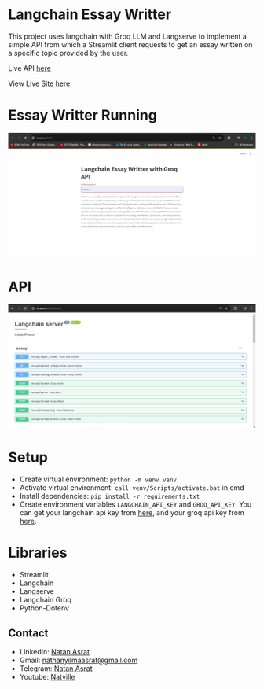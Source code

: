 # Langchain Essay Writter

This project uses langchain with Groq LLM and Langserve to implement a simple API from which a Streamlit client requests to get an essay written on a specific topic provided by the user. 

Live API [here](https://langserve-essay-writter-api.onrender.com/docs)

View Live Site [here]()

# Essay Writter Running
![streamlit](./screenshots/st2.JPG)

# API 
![api docs](./screenshots/essay.JPG)

# Setup
- Create virtual environment:  `python -m venv venv`
- Activate virtual environment: `call venv/Scripts/activate.bat` in cmd
- Install dependencies: `pip install -r requirements.txt`
- Create environment variables `LANGCHAIN_API_KEY` and `GROQ_API_KEY`. You can get your langchain api key from [here](https://smith.langchain.com/), and your groq api key from [here](https://console.groq.com/keys).



# Libraries
- Streamlit
- Langchain
- Langserve
- Langchain Groq
- Python-Dotenv


## Contact
 - LinkedIn: [Natan Asrat](https://linkedin.com/in/natan-asrat)
 - Gmail: nathanyilmaasrat@gmail.com
 - Telegram: [Natan Asrat](https://t.me/fail_your_way_to_success)
 - Youtube: [Natville](https://www.youtube.com/@natvilletutor)

